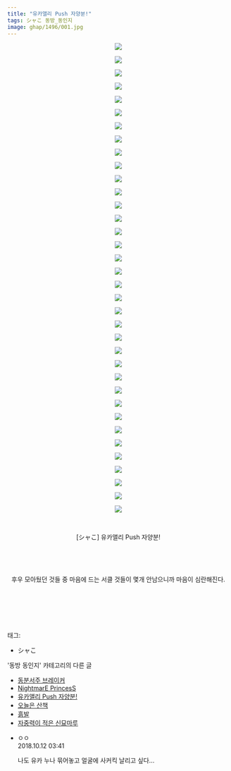 ```yaml
---
title: "유카앨리 Push 자양분!"
tags: シャこ 동방_동인지
image: ghap/1496/001.jpg
---
```

<div class="article">
<p style="text-align: center; clear: none; float: none;"><img src="{{ site.nasurl }}/ghap/1496/001.jpg"/></p>
<p style="text-align: center; clear: none; float: none;"><img src="{{ site.nasurl }}/ghap/1496/002.jpg"/></p>
<p style="text-align: center; clear: none; float: none;"><img src="{{ site.nasurl }}/ghap/1496/003.jpg"/></p>
<p style="text-align: center; clear: none; float: none;"><img src="{{ site.nasurl }}/ghap/1496/004.jpg"/></p>
<p style="text-align: center; clear: none; float: none;"><img src="{{ site.nasurl }}/ghap/1496/005.jpg"/></p>
<p style="text-align: center; clear: none; float: none;"><img src="{{ site.nasurl }}/ghap/1496/006.jpg"/></p>
<p style="text-align: center; clear: none; float: none;"><img src="{{ site.nasurl }}/ghap/1496/007.jpg"/></p>
<p style="text-align: center; clear: none; float: none;"><img src="{{ site.nasurl }}/ghap/1496/008.jpg"/></p>
<p style="text-align: center; clear: none; float: none;"><img src="{{ site.nasurl }}/ghap/1496/009.jpg"/></p>
<p style="text-align: center; clear: none; float: none;"><img src="{{ site.nasurl }}/ghap/1496/010.jpg"/></p>
<p style="text-align: center; clear: none; float: none;"><img src="{{ site.nasurl }}/ghap/1496/011.jpg"/></p>
<p style="text-align: center; clear: none; float: none;"><img src="{{ site.nasurl }}/ghap/1496/012.jpg"/></p>
<p style="text-align: center; clear: none; float: none;"><img src="{{ site.nasurl }}/ghap/1496/013.jpg"/></p>
<p style="text-align: center; clear: none; float: none;"><img src="{{ site.nasurl }}/ghap/1496/014.jpg"/></p>
<p style="text-align: center; clear: none; float: none;"><img src="{{ site.nasurl }}/ghap/1496/015.jpg"/></p>
<p style="text-align: center; clear: none; float: none;"><img src="{{ site.nasurl }}/ghap/1496/016.jpg"/></p>
<p style="text-align: center; clear: none; float: none;"><img src="{{ site.nasurl }}/ghap/1496/017.jpg"/></p>
<p style="text-align: center; clear: none; float: none;"><img src="{{ site.nasurl }}/ghap/1496/018.jpg"/></p>
<p style="text-align: center; clear: none; float: none;"><img src="{{ site.nasurl }}/ghap/1496/019.jpg"/></p>
<p style="text-align: center; clear: none; float: none;"><img src="{{ site.nasurl }}/ghap/1496/020.jpg"/></p>
<p style="text-align: center; clear: none; float: none;"><img src="{{ site.nasurl }}/ghap/1496/021.jpg"/></p>
<p style="text-align: center; clear: none; float: none;"><img src="{{ site.nasurl }}/ghap/1496/022.jpg"/></p>
<p style="text-align: center; clear: none; float: none;"><img src="{{ site.nasurl }}/ghap/1496/023.jpg"/></p>
<p style="text-align: center; clear: none; float: none;"><img src="{{ site.nasurl }}/ghap/1496/024.jpg"/></p>
<p style="text-align: center; clear: none; float: none;"><img src="{{ site.nasurl }}/ghap/1496/025.jpg"/></p>
<p style="text-align: center; clear: none; float: none;"><img src="{{ site.nasurl }}/ghap/1496/026.jpg"/></p>
<p style="text-align: center; clear: none; float: none;"><img src="{{ site.nasurl }}/ghap/1496/027.jpg"/></p>
<p style="text-align: center; clear: none; float: none;"><img src="{{ site.nasurl }}/ghap/1496/028.jpg"/></p>
<p style="text-align: center; clear: none; float: none;"><img src="{{ site.nasurl }}/ghap/1496/029.jpg"/></p>
<p style="text-align: center; clear: none; float: none;"><img src="{{ site.nasurl }}/ghap/1496/030.jpg"/></p>
<p style="text-align: center; clear: none; float: none;"><img src="{{ site.nasurl }}/ghap/1496/031.jpg"/></p>
<p style="text-align: center; clear: none; float: none;"><img src="{{ site.nasurl }}/ghap/1496/032.jpg"/></p>
<p style="text-align: center; clear: none; float: none;"><img src="{{ site.nasurl }}/ghap/1496/033.jpg"/></p>
<p style="text-align: center; clear: none; float: none;"><img src="{{ site.nasurl }}/ghap/1496/034.jpg"/></p>
<p style="text-align: center; clear: none; float: none;"><img src="{{ site.nasurl }}/ghap/1496/035.jpg"/></p>
<p style="text-align: center; clear: none; float: none;"><img src="{{ site.nasurl }}/ghap/1496/036.jpg"/></p>
<p style="text-align: center; clear: none; float: none;"><br/></p>
<p style="text-align: center; clear: none; float: none;">[シャこ] 유카앨리 Push 자양분!</p>
<p style="text-align: center; clear: none; float: none;"><br/></p>
<p style="text-align: center; clear: none; float: none;"><br/></p>
<p style="text-align: center; clear: none; float: none;">후우 모아뒀던 것들 중 마음에 드는 서클 것들이 몇개 안남으니까 마음이 심란해진다.</p>
<p><br/></p>
<p><br/></p>
<p><br/></p>
</div><div class="tagTrail">
<p>태그: </p>
<ul>
<li>シャこ</li>
</ul>
</div><div class="another">
<p>'동방 동인지' 카테고리의 다른 글</p>
<ul>
<li><a href="/2016-08-11-ghap_1498">동분서주 브레이커</a></li>
<li><a href="/2016-08-11-ghap_1497">NightmarE PrincesS</a></li>
<li><a href="/2016-08-11-ghap_1496">유카앨리 Push 자양분!</a></li>
<li><a href="/2016-08-11-ghap_1495">오늘은 산책</a></li>
<li><a href="/2016-08-11-ghap_1494">흙발</a></li>
<li><a href="/2016-08-11-ghap_1488">자중력이 적은 신묘마루</a></li>
</ul>
</div><div class="cb_module cb_fluid">
<div class="cb_wrt cb_profile">
<div class="comment">
<ul>
<li class="cb_thumb_off" id="comment15352702">
<div class="cb_comment_area">
<div class="cb_info_area">
<div class="cb_section">
<span class="cb_nick_name">ㅇㅇ</span>
</div>
<div class="cb_section">
<span class="cb_date">2018.10.12 03:41 </span>
</div>
</div>
<div class="cb_dsc_comment">
<p class="cb_dsc">
											나도 유카 누나 묶어놓고 얼굴에 사커킥 날리고 싶다...
										</p>
</div>
</div></li>
</ul>
</div>
</div><!-- commentList close -->
</div>